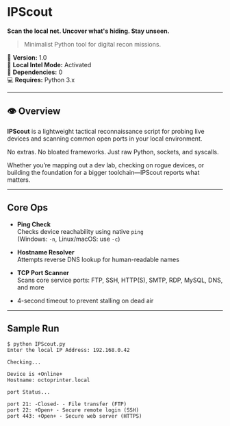 # IPScout

**Scan the local net. Uncover what's hiding. Stay unseen.**  
>  Minimalist Python tool for digital recon missions.

📡 **Version:** 1.0  
🧭 **Local Intel Mode:** Activated  
🧠 **Dependencies:** 0  
💻 **Requires:** Python 3.x

---

## 👁 Overview

**IPScout** is a lightweight tactical reconnaissance script for probing live devices and scanning common open ports in your local environment.

No extras. No bloated frameworks. Just raw Python, sockets, and syscalls.

Whether you’re mapping out a dev lab, checking on rogue devices, or building the foundation for a bigger toolchain—IPScout reports what matters.

---

## Core Ops

-  **Ping Check**  
  Checks device reachability using native `ping`  
  (Windows: `-n`, Linux/macOS: use `-c`)

-  **Hostname Resolver**  
  Attempts reverse DNS lookup for human-readable names

-  **TCP Port Scanner**  
  Scans core service ports: FTP, SSH, HTTP(S), SMTP, RDP, MySQL, DNS, and more

-  4-second timeout to prevent stalling on dead air

---

## Sample Run

```shell
$ python IPScout.py
Enter the local IP Address: 192.168.0.42

Checking...

Device is +Online+
Hostname: octoprinter.local

port Status...

port 21: -Closed- - File transfer (FTP)
port 22: +Open+ - Secure remote login (SSH)
port 443: +Open+ - Secure web server (HTTPS)
